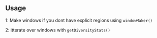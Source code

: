 ## Usage

1: Make windows if you dont have explicit regions using `windowMaker()`

2: itterate over windows with `getDiversityStats()`
